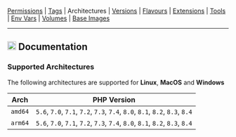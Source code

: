 [Permissions](syncronize-file-permissions.md) |
[Tags](docker-tags.md) |
Architectures |
[Versions](php-versions.md) |
[Flavours](flavours.md) |
[Extensions](php-modules.md) |
[Tools](available-tools.md) |
[Env Vars](docker-env-variables.md) |
[Volumes](docker-volumes.md) |
[Base Images](base-images.md)

---

<h2><img name="Documentation" title="Documentation" width="20" src="https://github.com/devilbox/artwork/raw/master/submissions_logo/cytopia/01/png/logo_64_trans.png"> Documentation</h2>



### Supported Architectures

The following architectures are supported for **Linux**, **MacOS** and **Windows**

| Arch    | PHP Version                                                          |
|---------|----------------------------------------------------------------------|
| `amd64` | `5.6`, `7.0`, `7.1`, `7.2`, `7.3`, `7.4`, `8.0`, `8.1`, `8.2`, `8.3`, `8.4` |
| `arm64` | `5.6`, `7.0`, `7.1`, `7.2`, `7.3`, `7.4`, `8.0`, `8.1`, `8.2`, `8.3`, `8.4` |
